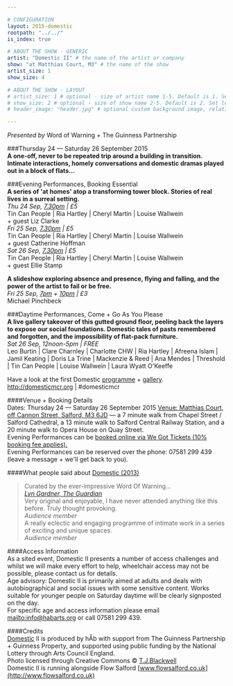 ```yaml
---

# CONFIGURATION
layout: 2015-domestic
rootpath: "../../"
is_index: true

# ABOUT THE SHOW - GENERIC
artist: "Domestic II" # the name of the artist or company
show: "at Matthias Court, M3" # the name of the show
artist_size: 1
show_size: 4

# ABOUT THE SHOW - LAYOUT
# artist_size: 1 # optional - size of artist name 1-5. Default is 1. Set longer names to lower values
# show_size: 2 # optional - size of show name 2-5. Default is 2. Set longer names to lower values
# header_image: "header.jpg" # optional custom background image, relative to current page

---
```

*Presented by* Word of Warning *+* The Guinness Partnership        
        
###Thursday 24 — Saturday 26 September 2015        
**A one-off, never to be repeated trip around a building in transition. Intimate interactions, homely conversations and domestic dramas played out in a block of flats…**        
         
###Evening Performances, Booking Essential	
**A series of 'at homes' atop a transforming tower block. Stories of real lives in a surreal setting.**         
*Thu 24 Sep, [7.30pm](http://www.wegottickets.com/event/332263) | £5*        
Tin Can People | Ria Hartley | Cheryl Martin | Louise Wallwein<br>+ guest Liz Clarke        
*Fri 25 Sep, [7.30pm](http://www.wegottickets.com/event/332264) | £5*        
Tin Can People | Ria Hartley | Cheryl Martin | Louise Wallwein<br>+ guest Catherine Hoffman        
*Sat 26 Sep, [7.30pm](http://www.wegottickets.com/event/332265) | £5*        
Tin Can People | Ria Hartley | Cheryl Martin | Louise Wallwein<br>+ guest Ellie Stamp        

**A slideshow exploring absence and presence, flying and falling, and the power of the artist to fail or be free.**        
*Fri 25 Sep, [7pm](http://www.wegottickets.com/event/332266) + [10pm](http://www.wegottickets.com/event/332267) | £3*        
Michael Pinchbeck        
       
###Daytime Performances, Come + Go As You Please        
**A live gallery takeover of this gutted ground floor, peeling back the layers to expose our social foundations. Domestic tales of pasts remembered and forgotten, and the impossibility of flat-pack furniture.**        
*Sat 26 Sep, 12noon-5pm | FREE*        
Leo Burtin | Clare Charnley | Charlotte CHW | Ria Hartley | Afreena Islam | Jamil Keating | Doris La Trine | Mackenzie & Reed | Ana Mendes | Threshold | Tin Can People | Louise Wallwein | Laura Wyatt O'Keeffe        
         
Have a look at the first Domestic [programme](/archive/2013-domestic) + [gallery](/galleries/2013-domestic).        
<http://domesticmcr.org> | #domesticmcr         
        
####Venue + Booking Details        
Dates: Thursday 24 — Saturday 26 September 2015 
[Venue: Matthias Court, off Cannon Street, Salford, M3 6JD](http://bit.ly/domesticTWO) — a 7 minute walk from Chapel Street / Salford Cathedral, a 13 minute walk to Salford Central Railway Station, and a 20 minute walk to Opera House on Quay Street.            
Evening Performances can be [booked online via We Got Tickets (10% booking fee applies).](http://www.wegottickets.com/wordofwarning)        
Evening Performances can be reserved over the phone: 07581 299 439 (leave a message + we'll get back to you).
        
####What people said about [Domestic (2013)](/archive/2013-domestic)      
>Curated by the ever-impressive Word Of Warning…<br>*[Lyn Gardner, The Guardian](http://www.theguardian.com/stage/2013/nov/02/this-weeks-theatre)*        
>Very original and enjoyable, I have never attended anything like this before. Truly thought provoking.<br>*Audience member*          
>A really eclectic and engaging programme of intimate work in a series of exciting and unique spaces.<br>*Audience member*          
         
####Access Information        
As a sited event, Domestic II presents a number of access challenges and whilst we will make every effort to help, wheelchair access may not be possible, please contact us for details.        
Age advisory: Domestic II is primarily aimed at adults and deals with autobiographical and social issues with some sensitive content. Works suitable for younger people on Saturday daytime will be clearly signposted on the day.        
For specific age and access information please email <mailto:info@habarts.org> or call 07581 299 439.        
        
####Credits         
[Domestic](/hab/domestic) II is produced by hÅb with support from The Guinness Partnership + Guinness Property, and  supported using public funding by the National Lottery through Arts Council England.        
Photo licensed through Creative Commons © [T.J.Blackwell](http://tjblackwell.co.uk/lucid)        
Domestic II is running alongside Flow Salford [www.flowsalford.co.uk](http://www.flowsalford.co.uk)
